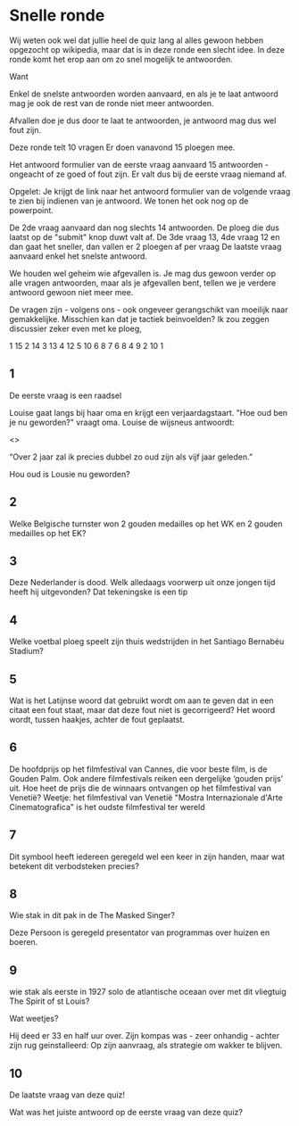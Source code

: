 # Snelle  ronde

Wij weten ook wel dat jullie heel de quiz lang al alles gewoon hebben opgezocht op wikipedia, maar dat is in deze ronde een slecht idee.
In deze ronde komt het erop aan om zo snel mogelijk te antwoorden.

Want

Enkel de snelste antwoorden worden aanvaard, en als je te laat antwoord mag je ook de rest van de ronde niet meer antwoorden.

Afvallen doe je dus door te laat te antwoorden, je antwoord mag dus wel fout zijn.

Deze ronde telt 10 vragen
Er doen vanavond 15 ploegen mee.

Het antwoord formulier van de eerste vraag aanvaard 15 antwoorden - ongeacht of ze goed of fout zijn.
Er valt dus bij de eerste vraag niemand af.

Opgelet: 
Je krijgt de link naar het antwoord formulier van de volgende vraag te zien bij indienen van je antwoord.
We tonen het ook nog op de powerpoint.

De 2de vraag aanvaard dan nog slechts 14 antwoorden. De ploeg die dus laatst op de "submit" knop duwt valt af.
De 3de vraag 13, 4de vraag 12
en dan gaat het sneller, dan vallen er 2 ploegen af per vraag
De laatste vraag aanvaard enkel het snelste antwoord.

We houden wel geheim wie afgevallen is.
Je mag dus gewoon verder op alle vragen antwoorden, 
maar als je afgevallen bent, tellen we je verdere antwoord gewoon niet meer mee.

De vragen zijn - volgens ons - ook ongeveer gerangschikt van moeilijk naar gemakkelijke.
Misschien kan dat je tactiek beinvoelden?
Ik zou zeggen discussier zeker even met ke ploeg,

1 15
2 14
3 13
4 12
5 10
6 8
7 6
8 4
9 2
10 1




## 1

De eerste vraag is een raadsel

Louise gaat langs bij haar oma en krijgt een verjaardagstaart.
"Hoe oud ben je nu geworden?" vraagt oma.
Louise de wijsneus antwoordt: 

<<klick ppt>>

“Over 2 jaar zal ik precies dubbel zo oud zijn als vijf jaar geleden.”

Hou oud is Lousie nu geworden?
 
## 2 

Welke Belgische turnster won 2 gouden medailles op het WK en 2 gouden medailles op het EK?

## 3 

Deze Nederlander is dood.
Welk alledaags voorwerp uit onze jongen tijd heeft hij uitgevonden?
Dat tekeningske is een tip

## 4

Welke voetbal ploeg speelt zijn thuis wedstrijden in het Santiago Bernabéu Stadium?

## 5

Wat is het Latijnse woord dat gebruikt wordt om aan te geven dat in een citaat een fout staat, maar dat deze fout niet is gecorrigeerd? 
Het woord wordt, tussen haakjes, achter de fout geplaatst.

## 6 

De hoofdprijs op het filmfestival van Cannes, die voor beste film, is de Gouden Palm. Ook andere filmfestivals reiken een dergelijke ‘gouden prijs’ uit. Hoe heet de prijs die de winnaars ontvangen op het filmfestival van Venetië?
Weetje: het filmfestival van Venetië "Mostra Internazionale d'Arte Cinematografica" is het oudste filmfestival ter wereld

## 7

Dit symbool heeft iedereen geregeld wel een keer in zijn handen, maar wat betekent dit verbodsteken precies?

## 8 

Wie stak in dit pak in de The Masked Singer?

Deze Persoon is geregeld presentator van programmas over huizen en boeren.

## 9 

wie stak als eerste in 1927 solo de atlantische oceaan over met dit vliegtuig The Spirit of st Louis?

Wat weetjes?

Hij deed er 33 en half uur over.
Zijn kompas was - zeer onhandig - achter zijn rug geinstalleerd: Op zijn aanvraag, als strategie om wakker te blijven.

## 10

De laatste vraag van deze quiz!

Wat was het juiste antwoord op de eerste vraag van deze quiz?
 